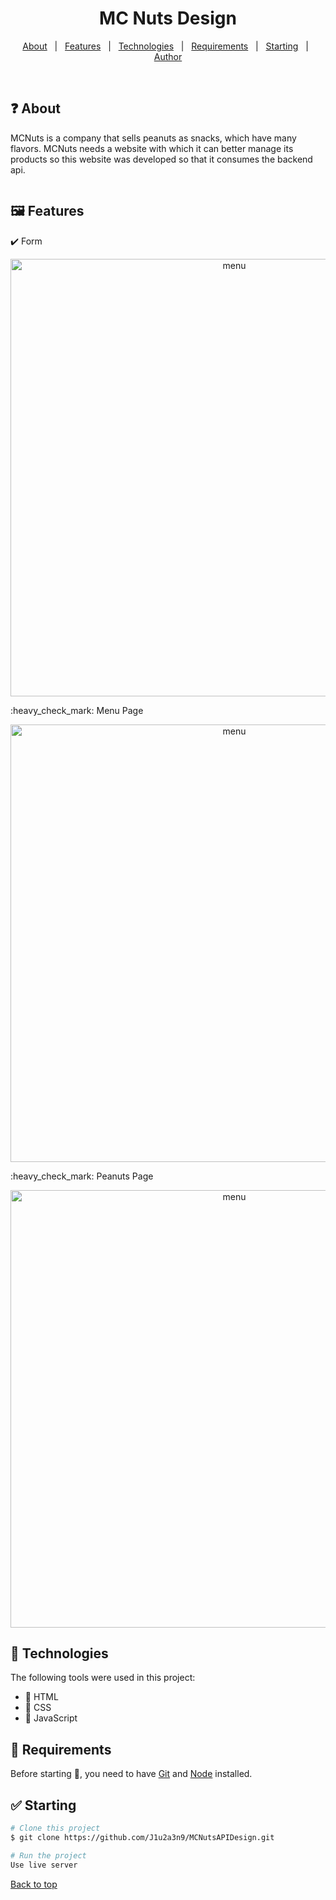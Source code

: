 <h1 align="center">MC Nuts Design </h1>

<!-- Status -->

<!-- <h4 align="center"> 
	🚧  CSS Work 🚀 Under construction...  🚧
</h4> 

<hr> -->

<p align="center">
  <a href="#dart-about">About</a> &#xa0; | &#xa0; 
  <a href="#sparkles-features">Features</a> &#xa0; | &#xa0;
  <a href="#rocket-technologies">Technologies</a> &#xa0; | &#xa0;
  <a href="#white_check_mark-requirements">Requirements</a> &#xa0; | &#xa0;
  <a href="#checkered_flag-starting">Starting</a> &#xa0; | &#xa0;
  <a href="https://github.com/J1u2a3n9" target="_blank">Author</a>
</p>

<br>

## ❓ About ##

MCNuts is a company that sells peanuts as snacks, which have many flavors.
MCNuts needs a website with which it can better manage its products so this website was developed so that it consumes the backend api. 


<img source>


## 🖼 Features ##


:heavy_check_mark: Form
<p align="center">
  <img src="https://user-images.githubusercontent.com/74753713/147305200-c8c6bc09-558d-411d-b7de-51d9e3bcaf6b.png" width="700" title="menu">
</p>
:heavy_check_mark: Menu Page
<p align="center">
  <img src="https://user-images.githubusercontent.com/74753713/147305194-6ed4aeaa-ef5b-4b7d-9281-d7b21ecaeb2a.png" width="700" title="menu">
</p>
:heavy_check_mark: Peanuts Page
<p align="center">
  <img src="https://user-images.githubusercontent.com/74753713/147305197-40660a49-bbfd-499e-af1f-6857da0c76d7.png" width="700" title="menu">
</p>







## :rocket: Technologies ##

The following tools were used in this project:

* 📕 HTML
* 📘 CSS
* 📒 JavaScript

## 🧠 Requirements ##

Before starting :checkered_flag:, you need to have [Git](https://git-scm.com) and [Node](https://nodejs.org/en/) installed.

## ✅ Starting ##

```bash
# Clone this project
$ git clone https://github.com/J1u2a3n9/MCNutsAPIDesign.git

# Run the project
Use live server
```



<a href="#top">Back to top</a>
